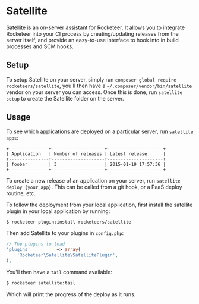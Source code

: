 # Satellite

Satellite is an on-server assistant for Rocketeer.
It allows you to integrate Rocketeer into your CI process by creating/updating releases from the server itself, and provide an easy-to-use interface to hook into in build processes and SCM hooks.

## Setup

To setup Satellite on your server, simply run `composer global require rocketeers/satellite`, you'll then have a `~/.composer/vendor/bin/satellite` vendor on your server you can access.
Once this is done, run `satellite setup` to create the Satellite folder on the server.

## Usage

To see which applications are deployed on a particular server, run `satellite apps`:

```
+---------------+--------------------+---------------------+
| Application   | Number of releases | Latest release      |
+---------------+--------------------+---------------------+
| foobar        | 3                  | 2015-01-19 17:57:36 |
+---------------+--------------------+---------------------+
```

To create a new release of an application on your server, run `satellite deploy {your_app}`. This can be called from a git hook, or a PaaS deploy routine, etc.

To follow the deployment from your local application, first install the satellite plugin in your local application by running:

```bash
$ rocketeer plugin:install rocketeers/satellite
```

Then add Satellite to your plugins in `config.php`:

```php
// The plugins to load
'plugins'          => array(
    'Rocketeer\Satellite\SatellitePlugin',
),
```

You'll then have a `tail` command available:

```bash
$ rocketeer satellite:tail
```

Which will print the progress of the deploy as it runs.
